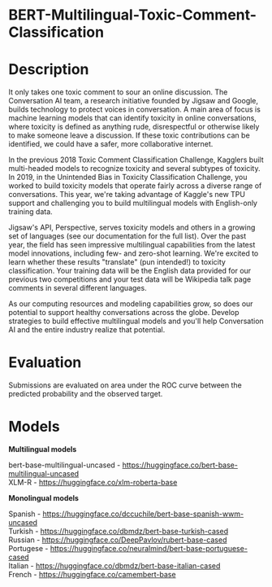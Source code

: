 # BERT-Multilingual-Toxic-Comment-Classification

# Description

It only takes one toxic comment to sour an online discussion. The Conversation AI team, a research initiative founded by Jigsaw and Google, builds technology to protect voices in conversation. A main area of focus is machine learning models that can identify toxicity in online conversations, where toxicity is defined as anything rude, disrespectful or otherwise likely to make someone leave a discussion. If these toxic contributions can be identified, we could have a safer, more collaborative internet.

In the previous 2018 Toxic Comment Classification Challenge, Kagglers built multi-headed models to recognize toxicity and several subtypes of toxicity. In 2019, in the Unintended Bias in Toxicity Classification Challenge, you worked to build toxicity models that operate fairly across a diverse range of conversations. This year, we're taking advantage of Kaggle's new TPU support and challenging you to build multilingual models with English-only training data.

Jigsaw's API, Perspective, serves toxicity models and others in a growing set of languages (see our documentation for the full list). Over the past year, the field has seen impressive multilingual capabilities from the latest model innovations, including few- and zero-shot learning. We're excited to learn whether these results "translate" (pun intended!) to toxicity classification. Your training data will be the English data provided for our previous two competitions and your test data will be Wikipedia talk page comments in several different languages.

As our computing resources and modeling capabilities grow, so does our potential to support healthy conversations across the globe. Develop strategies to build effective multilingual models and you'll help Conversation AI and the entire industry realize that potential.

# Evaluation

Submissions are evaluated on area under the ROC curve between the predicted probability and the observed target.

# Models

**Multilingual models** 

bert-base-multilingual-uncased - https://huggingface.co/bert-base-multilingual-uncased <br />
XLM-R - https://huggingface.co/xlm-roberta-base

**Monolingual models** 

Spanish - https://huggingface.co/dccuchile/bert-base-spanish-wwm-uncased <br />
Turkish - https://huggingface.co/dbmdz/bert-base-turkish-cased <br />
Russian - https://huggingface.co/DeepPavlov/rubert-base-cased <br />
Portugese - https://huggingface.co/neuralmind/bert-base-portuguese-cased <br />
Italian - https://huggingface.co/dbmdz/bert-base-italian-cased <br />
French - https://huggingface.co/camembert-base


